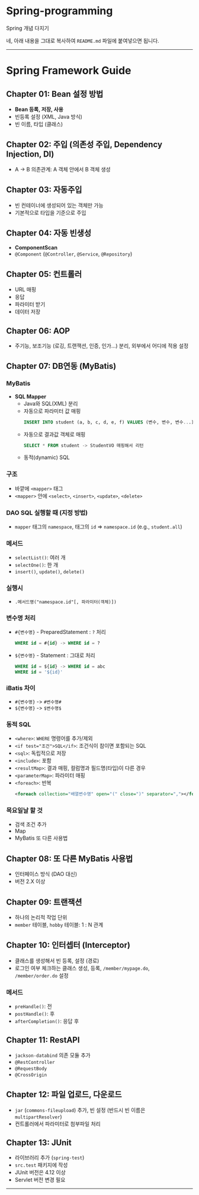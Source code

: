 # Spring-programming
Spring 개념 다지기

네, 아래 내용을 그대로 복사하여 `README.md` 파일에 붙여넣으면 됩니다.

---

# Spring Framework Guide

## Chapter 01: Bean 설정 방법
- **Bean 등록, 저장, 사용**
- 빈등록 설정 (XML, Java 방식)
- 빈 이름, 타입 (클래스)

## Chapter 02: 주입 (의존성 주입, Dependency Injection, DI)
- A -> B 의존관계: A 객체 안에서 B 객체 생성

## Chapter 03: 자동주입
- 빈 컨테이너에 생성되어 있는 객체만 가능
- 기본적으로 타입을 기준으로 주입

## Chapter 04: 자동 빈생성
- **ComponentScan**
- `@Component` (`@Controller`, `@Service`, `@Repository`)

## Chapter 05: 컨트롤러
- URL 매핑
- 응답
- 파라미터 받기
- 데이터 저장

## Chapter 06: AOP
- 주기능, 보조기능 (로깅, 트랜잭션, 인증, 인가...) 분리, 외부에서 어디에 적용 설정

## Chapter 07: DB연동 (MyBatis)
### MyBatis
- **SQL Mapper**
  - Java와 SQL(XML) 분리
  - 자동으로 파라미터 값 매핑
    ```sql
    INSERT INTO student (a, b, c, d, e, f) VALUES (변수, 변수, 변수...)
    ```
  - 자동으로 결과값 객체로 매핑
    ```sql
    SELECT * FROM student -> StudentVO 매핑해서 리턴
    ```
  - 동적(dynamic) SQL

### 구조
- 바깥에 `<mapper>` 태그
- `<mapper>` 안에 `<select>`, `<insert>`, `<update>`, `<delete>`

### DAO SQL 실행할 때 (지정 방법)
- `mapper` 태그의 `namespace`, 태그의 `id` => `namespace.id` (e.g., `student.all`)

### 메서드
- `selectList()`: 여러 개
- `selectOne()`: 한 개
- `insert()`, `update()`, `delete()`

### 실행시
- `.메서드명("namespace.id"[, 파라미터(객체)])`

### 변수명 처리
- `#{변수명}` - PreparedStatement : `?` 처리
  ```sql
  WHERE id = #{id} -> WHERE id = ?
  ```
- `${변수명}` - Statement : 그대로 처리
  ```sql
  WHERE id = ${id} -> WHERE id = abc
  WHERE id = '${id}'
  ```

### iBatis 차이
- `#{변수명}` -> `#변수명#`
- `${변수명}` -> `$변수명$`

### 동적 SQL
- `<where>`: `WHERE` 명령어를 추가/제외
- `<if test="조건">SQL</if>`: 조건식이 참이면 포함되는 SQL
- `<sql>`: 독립적으로 저장
- `<include>`: 포함
- `<resultMap>`: 결과 매핑, 컬럼명과 필드명(타입)이 다른 경우
- `<parameterMap>`: 파라미터 매핑
- `<foreach>`: 반복
  ```xml
  <foreach collection="배열변수명" open="(" close=")" separator=","></foreach>
  ```

### 목요일날 할 것
- 검색 조건 추가
- Map
- MyBatis 또 다른 사용법

## Chapter 08: 또 다른 MyBatis 사용법
- 인터페이스 방식 (DAO 대신)
- 버전 2.X 이상

## Chapter 09: 트랜잭션
- 하나의 논리적 작업 단위
- `member` 테이블, `hobby` 테이블: 1 : N 관계

## Chapter 10: 인터셉터 (Interceptor)
- 클래스를 생성해서 빈 등록, 설정 (경로)
- 로그인 여부 체크하는 클래스 생성, 등록, `/member/mypage.do`, `/member/order.do` 설정

### 메서드
- `preHandle()`: 전
- `postHandle()`: 후
- `afterCompletion()`: 응답 후

## Chapter 11: RestAPI
- `jackson-databind` 의존 모듈 추가
- `@RestController`
- `@RequestBody`
- `@CrossOrigin`

## Chapter 12: 파일 업로드, 다운로드
- `jar` (`commons-fileupload`) 추가, 빈 설정 (반드시 빈 이름은 `multipartResolver`)
- 컨트롤러에서 파라미터로 첨부파일 처리

## Chapter 13: JUnit
- 라이브러리 추가 (`spring-test`)
- `src.test` 패키지에 작성
- JUnit 버전은 4.12 이상
- Servlet 버전 변경 필요

---

